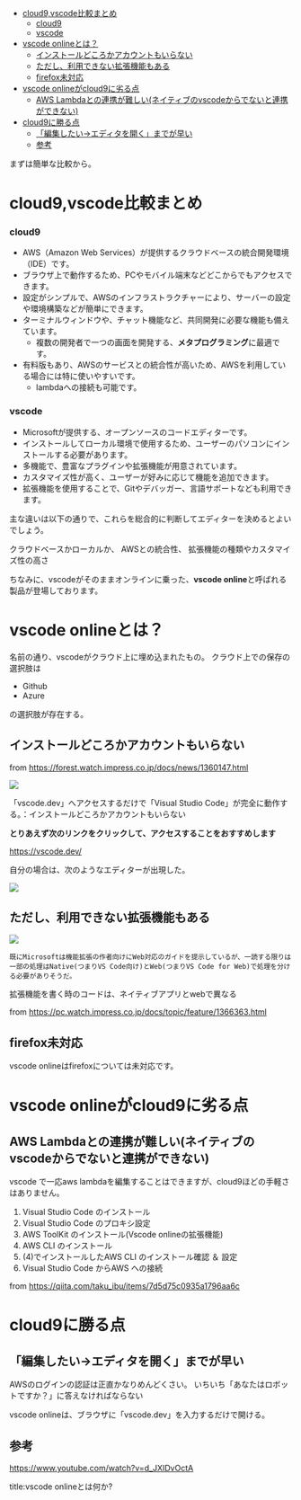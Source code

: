 


- [cloud9,vscode比較まとめ](#cloud9vscode比較まとめ)
    - [cloud9](#cloud9)
    - [vscode](#vscode)
- [vscode onlineとは？](#vscode-onlineとは)
  - [インストールどころかアカウントもいらない](#インストールどころかアカウントもいらない)
  - [ただし、利用できない拡張機能もある](#ただし利用できない拡張機能もある)
  - [firefox未対応](#firefox未対応)
- [vscode onlineがcloud9に劣る点](#vscode-onlineがcloud9に劣る点)
  - [AWS Lambdaとの連携が難しい(ネイティブのvscodeからでないと連携ができない)](#aws-lambdaとの連携が難しいネイティブのvscodeからでないと連携ができない)
- [cloud9に勝る点](#cloud9に勝る点)
  - [「編集したい→エディタを開く」までが早い](#編集したいエディタを開くまでが早い)
  - [参考](#参考)



まずは簡単な比較から。

# cloud9,vscode比較まとめ

### cloud9

- AWS（Amazon Web Services）が提供するクラウドベースの統合開発環境（IDE）です。
- ブラウザ上で動作するため、PCやモバイル端末などどこからでもアクセスできます。
- 設定がシンプルで、AWSのインフラストラクチャーにより、サーバーの設定や環境構築などが簡単にできます。
- ターミナルウィンドウや、チャット機能など、共同開発に必要な機能も備えています。
  - 複数の開発者で一つの画面を開発する、**メタプログラミング**に最適です。
- 有料版もあり、AWSのサービスとの統合性が高いため、AWSを利用している場合には特に使いやすいです。
  - lambdaへの接続も可能です。

### vscode

- Microsoftが提供する、オープンソースのコードエディターです。
- インストールしてローカル環境で使用するため、ユーザーのパソコンにインストールする必要があります。
- 多機能で、豊富なプラグインや拡張機能が用意されています。
- カスタマイズ性が高く、ユーザーが好みに応じて機能を追加できます。
- 拡張機能を使用することで、Gitやデバッガー、言語サポートなども利用できます。

主な違いは以下の通りで、これらを総合的に判断してエディターを決めるとよいでしょう。

クラウドベースかローカルか、
AWSとの統合性、
拡張機能の種類やカスタマイズ性の高さ


ちなみに、vscodeがそのままオンラインに乗った、**vscode online**と呼ばれる製品が登場しております。


# vscode onlineとは？

名前の通り、vscodeがクラウド上に埋め込まれたもの。
クラウド上での保存の選択肢は

- Github
- Azure

の選択肢が存在する。



## インストールどころかアカウントもいらない

from https://forest.watch.impress.co.jp/docs/news/1360147.html

<img src="https://asset.watch.impress.co.jp/img/wf/docs/1360/147/image1_l.jpg">

「vscode.dev」へアクセスするだけで「Visual Studio Code」が完全に動作する。：インストールどころかアカウントもいらない

**とりあえず次のリンクをクリックして、アクセスすることをおすすめします**

https://vscode.dev/

自分の場合は、次のようなエディターが出現した。

<img src="https://github.com/kawadasatoshi/techblog/blob/main/0/provider/vscode/vscode_online.png?raw=true">



## ただし、利用できない拡張機能もある

<img src="https://asset.watch.impress.co.jp/img/pcw/docs/1366/363/10_l.jpg">

```
既にMicrosoftは機能拡張の作者向けにWeb対応のガイドを提示しているが、一読する限りは一部の処理はNative(つまりVS Code向け)とWeb(つまりVS Code for Web)で処理を分ける必要がありそうだ。
```

拡張機能を書く時のコードは、ネイティブアプリとwebで異なる

from https://pc.watch.impress.co.jp/docs/topic/feature/1366363.html


## firefox未対応

vscode onlineはfirefoxについては未対応です。



# vscode onlineがcloud9に劣る点

## AWS Lambdaとの連携が難しい(ネイティブのvscodeからでないと連携ができない)

vscode で一応aws lambdaを編集することはできますが、cloud9ほどの手軽さはありません。

1. Visual Studio Code のインストール
2. Visual Studio Code のプロキシ設定
3. AWS ToolKit のインストール(Vscode onlineの拡張機能)
4. AWS CLI のインストール
5.  (4)でインストールしたAWS CLI のインストール確認 ＆ 設定
6.  Visual Studio Code からAWS への接続

from https://qiita.com/taku_ibu/items/7d5d75c0935a1796aa6c


# cloud9に勝る点

## 「編集したい→エディタを開く」までが早い

AWSのログインの認証は正直かなりめんどくさい。
いちいち「あなたはロボットですか？」に答えなければならない

vscode onlineは、ブラウザに「vscode.dev」を入力するだけで開ける。




## 参考

https://www.youtube.com/watch?v=d_JXIDvOctA


title:vscode onlineとは何か?









